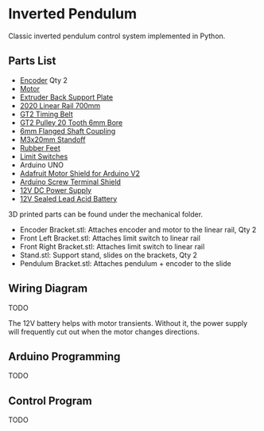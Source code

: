 # Inverted Pendulum 

Classic inverted pendulum control system implemented in Python.


## Parts List

- [Encoder](https://www.amazon.com/gp/product/B00UTIFCVA) Qty 2
- [Motor](https://www.amazon.com/uxcell-550RPM-Electric-Reduction-Centric/dp/B01KTZXZDE)
- [Extruder Back Support Plate](https://www.amazon.com/Creality-Original-Extruder-Support-3D/dp/B07KXQPB29)
- [2020 Linear Rail 700mm](https://www.amazon.com/Iverntech-European-Standard-Anodized-Extrusion/dp/B07GRL7FHJ/)
- [GT2 Timing Belt](https://www.amazon.com/Mercurry-Meters-timing-Rostock-GT2-6mm/dp/B071K8HYB4)
- [GT2 Pulley 20 Tooth 6mm Bore](https://www.amazon.com/gp/product/B07CXR7SFL)
- [6mm Flanged Shaft Coupling](https://www.amazon.com/HJ-Garden-Coupling-Hardness-Connection/dp/B07JCQ32T6)
- [M3x20mm Standoff](https://www.amazon.com/HobbyPark-Aluminum-M3x20mm-Standoff-Female-Female/dp/B071X49WPX)
- [Rubber Feet](https://www.amazon.com/gp/product/B073WMSQ21)
- [Limit Switches](https://www.amazon.com/gp/product/B076GM7JQP/)
- Arduino UNO
- [Adafruit Motor Shield for Arduino V2](https://www.adafruit.com/product/1438)
- [Arduino Screw Terminal Shield](https://www.amazon.com/gp/product/B07HF2DD7T)
- [12V DC Power Supply](https://www.amazon.com/gp/product/B073QTNF9F)
- [12V Sealed Lead Acid Battery](https://www.amazon.com/gp/product/B00A82A4N8/)

3D printed parts can be found under the mechanical folder.

- Encoder Bracket.stl: Attaches encoder and motor to the linear rail, Qty 2
- Front Left Bracket.stl: Attaches limit switch to linear rail
- Front Right Bracket.stl: Attaches limit switch to linear rail
- Stand.stl: Support stand, slides on the brackets, Qty 2
- Pendulum Bracket.stl: Attaches pendulum + encoder to the slide


## Wiring Diagram

TODO

The 12V battery helps with motor transients. Without it, the power supply will frequently cut out when the motor changes directions.


## Arduino Programming 

TODO


## Control Program 

TODO

